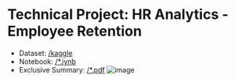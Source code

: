# Technical Project: HR Analytics - Employee Retention
- Dataset: [/kaggle](https://www.kaggle.com/datasets/mfaisalqureshi/hr-analytics-and-job-prediction)
- Notebook: [/*.iynb](https://github.com/tedhwang007/hr-analytics/blob/main/Data_analysis_project.ipynb)
- Exclusive Summary: [/*.pdf](https://github.com/tedhwang007/hr-analytics/blob/main/Exclusive_Summary.pdf)
![image](https://github.com/tedhwang007/hr-analytics/assets/69152064/6e18752f-a4f4-47bd-bc1a-c217c167677e)
